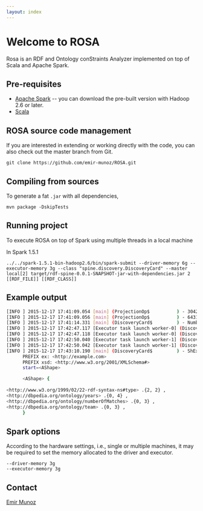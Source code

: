 ```yaml
---
layout: index
---
```


# Welcome to ROSA

Rosa is an RDF and Ontology conStraints Analyzer implemented on top of Scala and Apache Spark.

## Pre-requisites

- [Apache Spark](http://spark.apache.org/) -- you can download the pre-built version with Hadoop 2.6 or later.
- [Scala](http://www.scala-lang.org/)

## ROSA source code management

If you are interested in extending or working directly with the code, you can also check out the master branch from Git.

```brash
git clone https://github.com/emir-munoz/ROSA.git
```

## Compiling from sources

To generate a fat `.jar` with all dependencies,
```
mvn package -DskipTests
```

## Running project

To execute ROSA on top of Spark using multiple threads in a local machine

In Spark 1.5.1
```
../../spark-1.5.1-bin-hadoop2.6/bin/spark-submit --driver-memory 6g --executor-memory 3g --class "spine.discovery.DiscoveryCard" --master local[2] target/rdf-spine-0.0.1-SNAPSHOT-jar-with-dependencies.jar 2 [[RDF_FILE]] [[RDF_CLASS]]
```

## Example output

```bash
[INFO ] 2015-12-17 17:41:09.054 [main] (ProjectionOp$          ) - 3042916 RDF triples found in file 'experiments/dbpedia-careerstation/careerstation.nt.gz'
[INFO ] 2015-12-17 17:41:09.056 [main] (ProjectionOp$          ) - 643162 different subjects found in file 'experiments/dbpedia-careerstation/careerstation.nt.gz'
[INFO ] 2015-12-17 17:41:14.331 [main] (DiscoveryCard$         ) - Number of different subjects: 643162
[INFO ] 2015-12-17 17:42:47.117 [Executor task launch worker-0] (DiscoveryCard$         ) - card({http://dbpedia.org/ontology/numberOfMatches}, http://dbpedia.org/ontology/CareerStation) = (0, 3)
[INFO ] 2015-12-17 17:42:47.118 [Executor task launch worker-0] (DiscoveryCard$         ) - card({http://dbpedia.org/ontology/team}, http://dbpedia.org/ontology/CareerStation) = (0, 3)
[INFO ] 2015-12-17 17:42:50.040 [Executor task launch worker-1] (DiscoveryCard$         ) - card({http://www.w3.org/1999/02/22-rdf-syntax-ns#type}, http://dbpedia.org/ontology/CareerStation) = (2, 2)
[INFO ] 2015-12-17 17:42:50.042 [Executor task launch worker-1] (DiscoveryCard$         ) - card({http://dbpedia.org/ontology/years}, http://dbpedia.org/ontology/CareerStation) = (0, 4)
[INFO ] 2015-12-17 17:43:10.190 [main] (DiscoveryCard$         ) - ShEx shape: 
      PREFIX ex: <http://example.com>
      PREFIX xsd: <http://www.w3.org/2001/XMLSchema#>
      start=<AShape>

      <AShape> {
        
<http://www.w3.org/1999/02/22-rdf-syntax-ns#type> .{2, 2} ,
<http://dbpedia.org/ontology/years> .{0, 4} ,
<http://dbpedia.org/ontology/numberOfMatches> .{0, 3} ,
<http://dbpedia.org/ontology/team> .{0, 3} ,
      }
```

## Spark options

According to the hardware settings, i.e., single or multiple machines, it may be required to set the memory allocated to the driver and executor.
```
--driver-memory 3g
--executor-memory 3g
```

## Contact

[Emir Munoz](http://emunoz.org)
